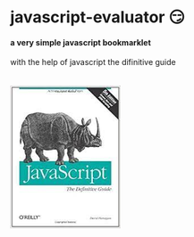 # javascript-evaluator 😏                                                                                                                                                                                                                                                                                                               
#### a very simple javascript bookmarklet 
 
with the help of javascript the difinitive guide<br/><br/><br/>
![difinitive guide](download.jpg)
